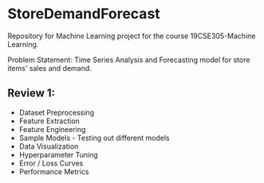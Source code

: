 # StoreDemandForecast

Repository for Machine Learning project for the course 19CSE305-Machine Learning.

Problem Statement:
Time Series Analysis and Forecasting model for store items' sales and demand.

## Review 1: 

- Dataset Preprocessing
- Feature Extraction
- Feature Engineering
- Sample Models - Testing out different models
- Data Visualization
- Hyperparameter Tuning
- Error / Loss Curves
- Performance Metrics